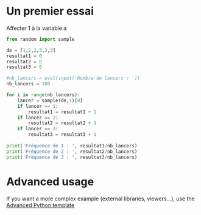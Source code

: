 # Un premier essai
Affecter 1 à la variable a
```python runnable
from random import sample

de = [1,2,2,3,3,3]
resultat1 = 0
resultat2 = 0
resultat3 = 0

#nb_lancers = eval(input('Nombre de lancers : '))
nb_lancers = 100

for i in range(nb_lancers):
	lancer = sample(de,1)[0]
	if lancer == 1:
		resultat1 = resultat1 + 1
	if lancer == 2:
		resultat2 = resultat2 + 1
	if lancer == 3:
		resultat3 = resultat3 + 1
	
print('Fréquence de 1 : ', resultat1/nb_lancers)
print('Fréquence de 2 : ', resultat2/nb_lancers)
print('Fréquence de 3 : ', resultat3/nb_lancers)	

```

# Advanced usage

If you want a more complex example (external libraries, viewers...), use the [Advanced Python template](https://tech.io/select-repo/429)
